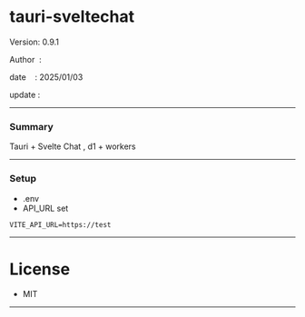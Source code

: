 # tauri-sveltechat

 Version: 0.9.1

 Author  : 

 date    : 2025/01/03

 update  :

***

### Summary

Tauri + Svelte Chat ,  d1 + workers

***
### Setup

* .env
* API_URL set

```
VITE_API_URL=https://test
```
***
# License

* MIT

***

